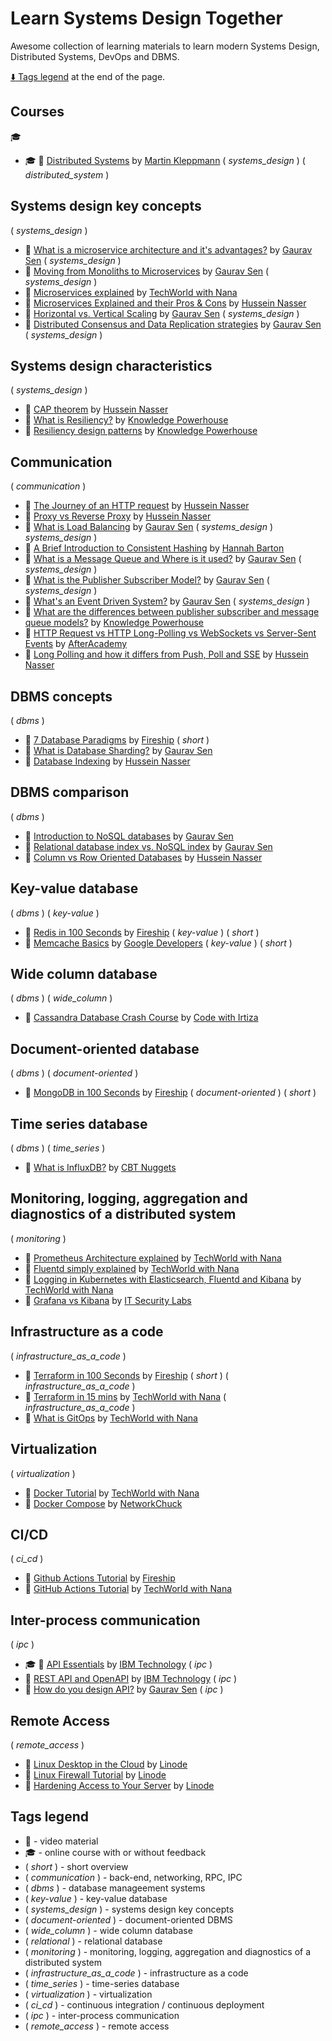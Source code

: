 # Learn Systems Design Together

Awesome collection of learning materials to learn modern Systems Design, Distributed Systems, DevOps and DBMS.

[:arrow_down: Tags legend](#tags-legend) at the end of the page.

<!-- - :movie_camera: []() by []() -->

## Courses

:mortar_board:

- :mortar_board: :movie_camera:  [Distributed Systems](https://www.youtube.com/playlist?list=PLeKd45zvjcDFUEv_ohr_HdUFe97RItdiB) by [Martin Kleppmann](https://www.youtube.com/channel/UClB4KPy5LkJj1t3SgYVtMOQ/videos) ( _systems_design_ ) ( _distributed_system_ )

## Systems design key concepts

( _systems_design_ )

- :movie_camera: [What is a microservice architecture and it's advantages?](https://www.youtube.com/watch?v=qYhRvH9tJKw) by [Gaurav Sen](https://www.youtube.com/c/GauravSensei/videos) ( _systems_design_ )
- :movie_camera: [Moving from Monoliths to Microservices](https://www.youtube.com/watch?v=rckfN7xFig0) by [Gaurav Sen](https://www.youtube.com/c/GauravSensei/videos) ( _systems_design_ )
- :movie_camera: [Microservices explained](https://www.youtube.com/watch?v=rv4LlmLmVWk) by [TechWorld with Nana](https://www.youtube.com/c/TechWorldwithNana/videos)
- :movie_camera: [Microservices Explained and their Pros & Cons](https://www.youtube.com/watch?v=T-m7ZFxeg1A) by [Hussein Nasser](https://www.youtube.com/c/HusseinNasser-software-engineering/videos)
- :movie_camera: [Horizontal vs. Vertical Scaling](https://www.youtube.com/watch?v=xpDnVSmNFX0) by [Gaurav Sen](https://www.youtube.com/c/GauravSensei/videos) ( _systems_design_ )
- :movie_camera: [Distributed Consensus and Data Replication strategies](https://www.youtube.com/watch?v=GeGxgmPTe4c) by [Gaurav Sen](https://www.youtube.com/c/GauravSensei/videos) ( _systems_design_ )

## Systems design characteristics

( _systems_design_ )

- :movie_camera: [CAP theorem](https://www.youtube.com/watch?v=KmGy3sU6Xw8) by [Hussein Nasser](https://www.youtube.com/c/HusseinNasser-software-engineering/videos)
- :movie_camera: [What is Resiliency?](https://www.youtube.com/watch?v=NIy9HMRlpjQ) by [Knowledge Powerhouse](https://www.youtube.com/channel/UC27-kZjEVZmon1rQ3Qk_AyQ/videos)
- :movie_camera: [Resiliency design patterns](https://www.youtube.com/watch?v=xdYBB3-5aEU) by [Knowledge Powerhouse](https://www.youtube.com/channel/UC27-kZjEVZmon1rQ3Qk_AyQ/videos)

## Communication

( _communication_ )

- :movie_camera: [The Journey of an HTTP request](https://www.youtube.com/watch?v=K2qV6VpfR7I) by [Hussein Nasser](https://www.youtube.com/c/HusseinNasser-software-engineering/videos)
- :movie_camera: [Proxy vs Reverse Proxy](https://www.youtube.com/watch?v=SqqrOspasag) by [Hussein Nasser](https://www.youtube.com/c/HusseinNasser-software-engineering/videos)
- :movie_camera: [What is Load Balancing](https://www.youtube.com/watch?v=K0Ta65OqQkY) by [Gaurav Sen](https://www.youtube.com/c/GauravSensei/videos) ( _systems_design_ )
_systems_design_ )
- :movie_camera: [A Brief Introduction to Consistent Hashing](https://www.youtube.com/watch?v=tHEyzVbl4bg) by [Hannah Barton](https://www.youtube.com/channel/UCs9KZhtpBMuKkS_My8CuxGg/videos)
- :movie_camera: [What is a Message Queue and Where is it used?](https://www.youtube.com/watch?v=oUJbuFMyBDk) by [Gaurav Sen](https://www.youtube.com/c/GauravSensei/videos) ( _systems_design_ )
- :movie_camera: [What is the Publisher Subscriber Model?](https://www.youtube.com/watch?v=FMhbR_kQeHw) by [Gaurav Sen](https://www.youtube.com/c/GauravSensei/videos) ( _systems_design_ )
- :movie_camera: [What's an Event Driven System?](https://www.youtube.com/watch?v=rJHTK2TfZ1I) by [Gaurav Sen](https://www.youtube.com/c/GauravSensei/videos) ( _systems_design_ )
- :movie_camera: [What are the differences between publisher subscriber and message queue models?](https://www.youtube.com/watch?v=PT-FO_6wdZM) by [Knowledge Powerhouse](https://www.youtube.com/channel/UC27-kZjEVZmon1rQ3Qk_AyQ/videos)
- :movie_camera: [HTTP Request vs HTTP Long-Polling vs WebSockets vs Server-Sent Events](https://www.youtube.com/watch?v=k56H0DHqu5Y) by [AfterAcademy](https://www.youtube.com/c/AfterAcademy/videos)
- :movie_camera: [Long Polling and how it differs from Push, Poll and SSE](https://www.youtube.com/watch?v=J0okraIFPJ0) by [Hussein Nasser](https://www.youtube.com/c/HusseinNasser-software-engineering/videos)

## DBMS concepts

( _dbms_ )

- :movie_camera: [7 Database Paradigms](https://www.youtube.com/watch?v=W2Z7fbCLSTw) by [Fireship](https://www.youtube.com/c/Fireship) ( _short_ )
- :movie_camera: [What is Database Sharding?](https://www.youtube.com/watch?v=5faMjKuB9bc) by [Gaurav Sen](https://www.youtube.com/c/GauravSensei/videos)
- :movie_camera: [Database Indexing](https://www.youtube.com/watch?v=-qNSXK7s7_w) by [Hussein Nasser](https://www.youtube.com/c/HusseinNasser-software-engineering/videos)

## DBMS comparison

( _dbms_ )

- :movie_camera: [Introduction to NoSQL databases](https://www.youtube.com/watch?v=xQnIN9bW0og) by [Gaurav Sen](https://www.youtube.com/c/GauravSensei/videos)
- :movie_camera: [Relational database index vs. NoSQL index](https://www.youtube.com/watch?v=mTNkqMDCasI) by [Gaurav Sen](https://www.youtube.com/c/GauravSensei/videos)
- :movie_camera: [Column vs Row Oriented Databases](https://www.youtube.com/watch?v=Vw1fCeD06YI) by [Hussein Nasser](https://www.youtube.com/c/HusseinNasser-software-engineering/videos)

## Key-value database

( _dbms_ ) ( _key-value_ )

- :movie_camera: [Redis in 100 Seconds](https://www.youtube.com/watch?v=G1rOthIU-uo) by [Fireship](https://www.youtube.com/c/Fireship) ( _key-value_ ) ( _short_ )
- :movie_camera: [Memcache Basics](https://www.youtube.com/watch?v=TGl81wr8lz8) by [Google Developers](https://www.youtube.com/googlecode) ( _key-value_ ) ( _short_ )

## Wide column database

( _dbms_ ) ( _wide_column_ )

- :movie_camera: [Cassandra Database Crash Course](https://www.youtube.com/watch?v=KZsVSfQVU4I) by [Code with Irtiza](https://www.youtube.com/channel/UCDankIVMXJEkhtjv5yLSN4g/videos)

## Document-oriented database

( _dbms_ ) ( _document-oriented_ )

- :movie_camera: [MongoDB in 100 Seconds](https://www.youtube.com/watch?v=-bt_y4Loofg) by [Fireship](https://www.youtube.com/c/Fireship) ( _document-oriented_ ) ( _short_ )

## Time series database

( _dbms_ ) ( _time_series_ )

- :movie_camera: [What is InfluxDB?](https://www.youtube.com/watch?v=qye_c4_pWQ4) by [CBT Nuggets](https://www.youtube.com/c/cbtnuggets/videos)

## Monitoring, logging, aggregation and diagnostics of a distributed system

( _monitoring_ )

- :movie_camera: [Prometheus Architecture explained](https://www.youtube.com/watch?v=mLPg49b33sA) by [TechWorld with Nana](https://www.youtube.com/c/TechWorldwithNana/videos)
- :movie_camera: [Fluentd simply explained](https://www.youtube.com/watch?v=5ofsNyHZwWE) by [TechWorld with Nana](https://www.youtube.com/c/TechWorldwithNana/videos)
- :movie_camera: [Logging in Kubernetes with Elasticsearch, Fluentd and Kibana](https://www.youtube.com/watch?v=I5c8Pfg2tys) by [TechWorld with Nana](https://www.youtube.com/c/TechWorldwithNana/videos)
- :movie_camera: [Grafana vs Kibana](https://www.youtube.com/watch?v=xXmOmFyN3Hs) by [IT Security Labs](https://www.youtube.com/c/ITSecurityLabs/videos)

## Infrastructure as a code

( _infrastructure_as_a_code_ )

- :movie_camera: [Terraform in 100 Seconds](https://www.youtube.com/watch?v=tomUWcQ0P3k) by [Fireship](https://www.youtube.com/c/Fireship) ( _short_ ) ( _infrastructure_as_a_code_ )
- :movie_camera: [Terraform in 15 mins](https://www.youtube.com/watch?v=l5k1ai_GBDE) by [TechWorld with Nana](https://www.youtube.com/c/TechWorldwithNana/videos) ( _infrastructure_as_a_code_ )
- :movie_camera: [What is GitOps](https://www.youtube.com/watch?v=f5EpcWp0THw) by [TechWorld with Nana](https://www.youtube.com/c/TechWorldwithNana/videos)

## Virtualization

( _virtualization_ )

- :movie_camera: [Docker Tutorial](https://www.youtube.com/watch?v=3c-iBn73dDE) by [TechWorld with Nana](https://www.youtube.com/c/TechWorldwithNana/videos)
- :movie_camera: [Docker Compose](https://www.youtube.com/watch?v=DM65_JyGxCo) by [ NetworkChuck ](https://www.youtube.com/c/NetworkChuck/videos)

## CI/CD

( _ci_cd_ )

- :movie_camera: [Github Actions Tutorial](https://www.youtube.com/watch?v=eB0nUzAI7M8) by [Fireship](https://www.youtube.com/c/Fireship)
- :movie_camera: [GitHub Actions Tutorial](https://www.youtube.com/watch?v=R8_veQiYBjI) by [TechWorld with Nana](https://www.youtube.com/c/TechWorldwithNana/videos)

## Inter-process communication

( _ipc_ )

- :mortar_board: :movie_camera: [API Essentials](https://www.youtube.com/playlist?list=PLOspHqNVtKAAAq9pHWlEiRUVcYMCcu4X0) by [IBM Technology](https://www.youtube.com/c/IBMTechnology/playlists) ( _ipc_ )
- :movie_camera: [REST API and OpenAPI](https://www.youtube.com/watch?v=pRS9LRBgjYg) by [IBM Technology](https://www.youtube.com/c/IBMTechnology/playlists) ( _ipc_ )
- :movie_camera: [How do you design API?](https://www.youtube.com/watch?v=_YlYuNMTCc8) by [Gaurav Sen](https://www.youtube.com/c/GauravSensei/videos) ( _ipc_ )

## Remote Access

( _remote_access_ )

- :movie_camera: [Linux Desktop in the Cloud](https://www.youtube.com/watch?v=633OWaW3cyo) by [Linode](https://www.youtube.com/c/linode/videos)
- :movie_camera: [Linux Firewall Tutorial](https://www.youtube.com/watch?v=XtRXm4FFK7Q) by [Linode](https://www.youtube.com/c/linode/videos)
- :movie_camera: [Hardening Access to Your Server](https://www.youtube.com/watch?v=eeaFoZlSq6I) by [Linode](https://www.youtube.com/c/linode/videos)

## Tags legend

- :movie_camera: - video material
- :mortar_board: - online course with or without feedback
- ( _short_ ) - short overview
- ( _communication_ ) - back-end, networking, RPC, IPC
- ( _dbms_ ) - database manageement systems
- ( _key-value_ ) - key-value database
- ( _systems_design_ ) - systems design key concepts
- ( _document-oriented_ ) - document-oriented DBMS
- ( _wide_column_ ) - wide column database
- ( _relational_ ) - relational database
- ( _monitoring_ ) - monitoring, logging, aggregation and diagnostics of a distributed system
- ( _infrastructure_as_a_code_ ) - infrastructure as a code
- ( _time_series_ ) - time-series database
- ( _virtualization_ ) - virtualization
- ( _ci_cd_ ) - continuous integration / continuous deployment
- ( _ipc_ ) - inter-process communication
- ( _remote_access_ ) - remote access
